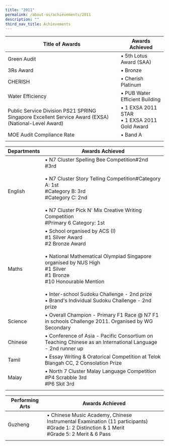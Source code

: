 ```yaml
---
title: "2011"
permalink: /about-us/achievements/2011
description: ""
third_nav_title: Achievements
---
```

| Title of Awards | Awards Achieved |
|---|---|
| Green Audit | • 5th Lotus Award (SAA) |
| 3Rs Award | • Bronze |
| CHERISH | • Cherish Platinum |
| Water Efficiency | • PUB Water Efficient Building |
| Public Service Division PS21 SPRING Singapore Excellent Service Award (EXSA) (National-Level Award) | • 1 EXSA 2011 STAR<br>• 1 EXSA 2011 Gold Award |
| MOE Audit Compliance Rate | • Band A |
| | | 

| Departments | Awards Achieved |
|---|---|
| English | • N7 Cluster Spelling Bee Competition#2nd<br>#3rd<br><br>• N7 Cluster Story Telling Competition#Category A: 1st<br>#Category B: 3rd<br>#Category C: 2nd<br><br>• N7 Cluster Pick N' Mix Creative Writing Competition<br>#Primary 6 Category: 1st |
| Maths | • School organised by ACS (I)<br>#1 Silver Award<br>#2 Bronze Award<br><br>• National Mathematical Olympiad Singapore organised by NUS High<br>#1 Silver<br>#1 Bronze<br>#10 Honourable Mention<br><br>• Inter-school Sudoku Challenge - 2nd prize<br>• Brand's Individual Sudoku Challenge - 2nd prize |
| Science | • Overall Champion - Primary F1 Race @ N7 F1 in schools Challenge 2011. Organised by WG Secondary  |
| Chinese | • Conference of Asia - Pacific Consortium on Teaching Chinese as an International Language - 2nd runner up |
| Tamil | • Essay Writing & Oratorical Competition at Telok Blangah CC, 2 Consolation Prize |
| Malay | • North 7 Cluster Malay Language Competition<br>#P4 Scrabble 3rd<br>#P6 Skit 3rd |
| | |

| Performing Arts | Awards Achieved |
|---|---|
| Guzheng | • Chinese Music Academy, Chinese Instrumental Examination (11 participants)<br>#Grade 1: 2 Distinction & 1 Merit<br>#Grade 5: 2 Merit & 6 Pass |
| | | 